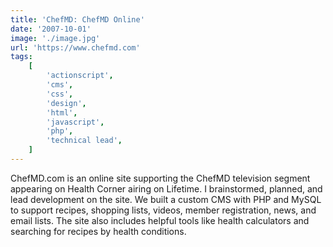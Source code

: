 ```yaml
---
title: 'ChefMD: ChefMD Online'
date: '2007-10-01'
image: './image.jpg'
url: 'https://www.chefmd.com'
tags:
    [
        'actionscript',
        'cms',
        'css',
        'design',
        'html',
        'javascript',
        'php',
        'technical lead',
    ]
---
```


ChefMD.com is an online site supporting the ChefMD television segment appearing on Health Corner airing on Lifetime. I brainstormed, planned, and lead development on the site. We built a custom CMS with PHP and MySQL to support recipes, shopping lists, videos, member registration, news, and email lists. The site also includes helpful tools like health calculators and searching for recipes by health conditions.
